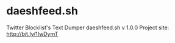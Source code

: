 # daeshfeed.sh
Twitter Blocklist's Text Dumper daeshfeed.sh v 1.0.0
Project site: http://bit.ly/1IwDymT
